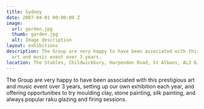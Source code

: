 ```yaml
---
title: Sydney
date: 2007-04-01 00:00:00 Z
image:
  url: garden.jpg
  thumb: garden.jpg
  alt: Image description
layout: exhibitions
description: The Group are very happy to have been associated with this prestigious
  art and music event over 3 years.
location: The Stables, Childwickbury, Harpenden Road, St Albans, AL3 6JX, UK
---
```


The Group are very happy to have been associated with this prestigious art and music event over 3 years, setting up our own exhibition each year, and offering opportunities to try moulding clay, stone painting, silk painting, and always popular raku glazing and firing sessions.
